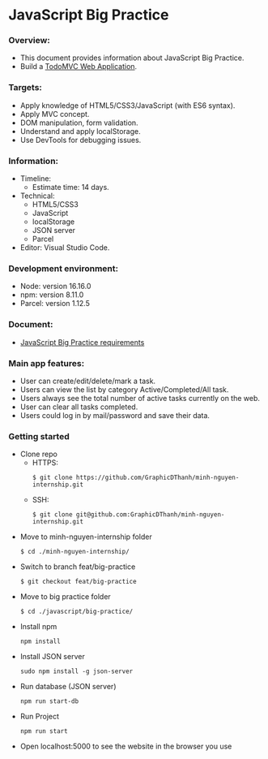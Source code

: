 # JavaScript Big Practice

### Overview:

- This document provides information about JavaScript Big Practice.
- Build a [TodoMVC Web Application](https://todomvc.com/examples/vanilla-es6/#/).

### Targets:

- Apply knowledge of HTML5/CSS3/JavaScript (with ES6 syntax).
- Apply MVC concept.
- DOM manipulation, form validation.
- Understand and apply localStorage.
- Use DevTools for debugging issues.


### Information:

- Timeline:
  - Estimate time: 14 days.
- Technical:
  - HTML5/CSS3
  - JavaScript
  - localStorage
  - JSON server
  - Parcel
- Editor: Visual Studio Code.

### Development environment:

- Node: version 16.16.0
- npm: version 8.11.0
- Parcel: version 1.12.5

### Document:

- [JavaScript Big Practice requirements](https://docs.google.com/document/d/13EwoK3Z7N6oewtBez35zqiH7-w4GJ9HL4wDhA7nzt6c/edit)

### Main app features:

- User can create/edit/delete/mark a task.
- Users can view the list by category Active/Completed/All task.
- Users always see the total number of active tasks currently on the web.
- User can clear all tasks completed.
- Users could log in by mail/password and save their data.

### Getting started
- Clone repo
    - HTTPS: 
      ```
      $ git clone https://github.com/GraphicDThanh/minh-nguyen-internship.git
      ```
    - SSH: 
      ```
      $ git clone git@github.com:GraphicDThanh/minh-nguyen-internship.git
      ```
- Move to minh-nguyen-internship folder 
   ```
   $ cd ./minh-nguyen-internship/
   ```
- Switch to branch feat/big-practice
   ```
   $ git checkout feat/big-practice
   ```
- Move to big practice folder
   ```
   $ cd ./javascript/big-practice/
   ```
- Install npm 
   ```
   npm install
   ```
- Install JSON server
   ```
   sudo npm install -g json-server
   ```
- Run database (JSON server)
   ```
   npm run start-db
   ```
- Run Project
   ```
   npm run start
   ```
- Open localhost:5000 to see the website in the browser you use
